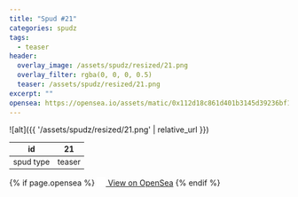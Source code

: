 ```yaml
---
title: "Spud #21"
categories: spudz
tags:
  - teaser
header:
  overlay_image: /assets/spudz/resized/21.png
  overlay_filter: rgba(0, 0, 0, 0.5)
  teaser: /assets/spudz/resized/21.png
excerpt: ""
opensea: https://opensea.io/assets/matic/0x112d18c861d401b3145d39236bf149f01e18beed/21
---
```

![alt]({{ '/assets/spudz/resized/21.png' | relative_url }})

| id | 21 |
|-|-|
| spud type | teaser |

{% if page.opensea %}
<a href="{{page.opensea}}" class="btn btn--info" onclick="window.open(this.href, '_blank'); return false;"><img src="/assets/images/opensea.svg" width="16px"><span>  View on OpenSea</span></a>
{% endif %}

